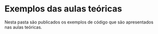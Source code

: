 # Exemplos das aulas teóricas
Nesta pasta são publicados os exemplos de código que são apresentados nas aulas teóricas.